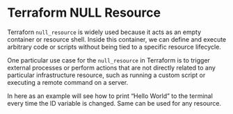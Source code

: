 # Terraform NULL Resource
Terraforn `null_resource` is widely used because it acts as an empty container or resource shell. 
Inside this container, we can define and execute arbitrary code or scripts without being tied to a specific resource lifecycle.

One particular use case for the `null_resource` in Terraform is to trigger external processes or perform actions that are not directly related to any particular infrastructure resource, such as running a custom script or executing a remote command on a server.

In here as an example will see how to print “Hello World” to the terminal every time the ID variable is changed.
Same can be used for any resource.

